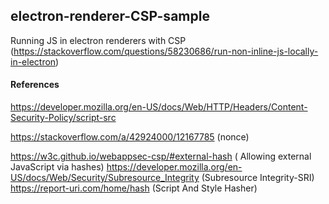 ## electron-renderer-CSP-sample
Running JS in electron renderers with CSP (https://stackoverflow.com/questions/58230686/run-non-inline-js-locally-in-electron)

#### References

https://developer.mozilla.org/en-US/docs/Web/HTTP/Headers/Content-Security-Policy/script-src

https://stackoverflow.com/a/42924000/12167785 (nonce)

https://w3c.github.io/webappsec-csp/#external-hash ( Allowing external JavaScript via hashes)
https://developer.mozilla.org/en-US/docs/Web/Security/Subresource_Integrity (Subresource Integrity-SRI)<br/>
https://report-uri.com/home/hash (Script And Style Hasher)
